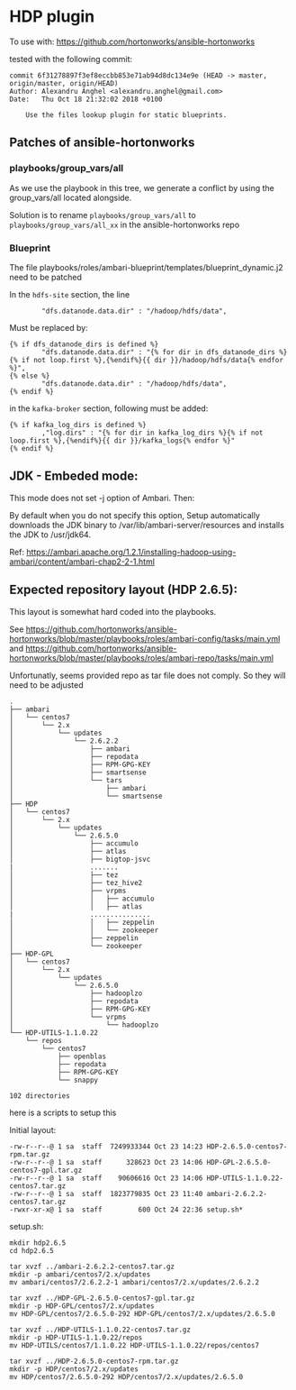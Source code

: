 # HDP plugin

To use with:
https://github.com/hortonworks/ansible-hortonworks

tested with the following commit:

```
commit 6f31278897f3ef8eccbb853e71ab94d8dc134e9e (HEAD -> master, origin/master, origin/HEAD)
Author: Alexandru Anghel <alexandru.anghel@gmail.com>
Date:   Thu Oct 18 21:32:02 2018 +0100

    Use the files lookup plugin for static blueprints.
```

## Patches of ansible-hortonworks

### playbooks/group_vars/all

As we use the playbook in this tree, we generate a conflict by using the group_vars/all located alongside.

Solution is to rename `playbooks/group_vars/all` to `playbooks/group_vars/all_xx`  in the ansible-hortonworks repo

### Blueprint

The file playbooks/roles/ambari-blueprint/templates/blueprint_dynamic.j2 need to be patched

In the `hdfs-site` section, the line

```
        "dfs.datanode.data.dir" : "/hadoop/hdfs/data",
```
        
Must be replaced by:

```
{% if dfs_datanode_dirs is defined %}
        "dfs.datanode.data.dir" : "{% for dir in dfs_datanode_dirs %}{% if not loop.first %},{%endif%}{{ dir }}/hadoop/hdfs/data{% endfor %}",
{% else %}
        "dfs.datanode.data.dir" : "/hadoop/hdfs/data",
{% endif %}
```

in the `kafka-broker` section, following must be added:

```
{% if kafka_log_dirs is defined %}
        ,"log.dirs" : "{% for dir in kafka_log_dirs %}{% if not loop.first %},{%endif%}{{ dir }}/kafka_logs{% endfor %}"
{% endif %}

```

## JDK - Embeded mode:

This mode does not set -j option of Ambari. Then:

By default when you do not specify this option, Setup automatically downloads the JDK binary to /var/lib/ambari-server/resources and installs the JDK to /usr/jdk64.

Ref:
https://ambari.apache.org/1.2.1/installing-hadoop-using-ambari/content/ambari-chap2-2-1.html


## Expected repository layout (HDP 2.6.5):

This layout is somewhat hard coded into the playbooks.
 
See https://github.com/hortonworks/ansible-hortonworks/blob/master/playbooks/roles/ambari-config/tasks/main.yml and https://github.com/hortonworks/ansible-hortonworks/blob/master/playbooks/roles/ambari-repo/tasks/main.yml

Unfortunatly, seems provided repo as tar file does not comply. So they will need to be adjusted


``` 
.
├── ambari
│   └── centos7
│       └── 2.x
│           └── updates
│               └── 2.6.2.2
│                   ├── ambari
│                   ├── repodata
│                   ├── RPM-GPG-KEY
│                   ├── smartsense
│                   └── tars
│                       ├── ambari
│                       └── smartsense
├── HDP
│   └── centos7
│       └── 2.x
│           └── updates
│               └── 2.6.5.0
│                   ├── accumulo
│                   ├── atlas
│                   ├── bigtop-jsvc
|                   .......
│                   ├── tez
│                   ├── tez_hive2
│                   ├── vrpms
│                   │   ├── accumulo
│                   │   ├── atlas
|                   ...............
│                   │   ├── zeppelin
│                   │   └── zookeeper
│                   ├── zeppelin
│                   └── zookeeper
├── HDP-GPL
│   └── centos7
│       └── 2.x
│           └── updates
│               └── 2.6.5.0
│                   ├── hadooplzo
│                   ├── repodata
│                   ├── RPM-GPG-KEY
│                   └── vrpms
│                       └── hadooplzo
└── HDP-UTILS-1.1.0.22
    └── repos
        └── centos7
            ├── openblas
            ├── repodata
            ├── RPM-GPG-KEY
            └── snappy

102 directories
```

here is a scripts to setup this 


Initial layout:

```
-rw-r--r--@ 1 sa  staff  7249933344 Oct 23 14:23 HDP-2.6.5.0-centos7-rpm.tar.gz
-rw-r--r--@ 1 sa  staff      328623 Oct 23 14:06 HDP-GPL-2.6.5.0-centos7-gpl.tar.gz
-rw-r--r--@ 1 sa  staff    90606616 Oct 23 14:06 HDP-UTILS-1.1.0.22-centos7.tar.gz
-rw-r--r--@ 1 sa  staff  1823779835 Oct 23 11:40 ambari-2.6.2.2-centos7.tar.gz
-rwxr-xr-x@ 1 sa  staff         600 Oct 24 22:36 setup.sh*
```

setup.sh:

```
mkdir hdp2.6.5
cd hdp2.6.5

tar xvzf ../ambari-2.6.2.2-centos7.tar.gz
mkdir -p ambari/centos7/2.x/updates
mv ambari/centos7/2.6.2.2-1 ambari/centos7/2.x/updates/2.6.2.2

tar xvzf ../HDP-GPL-2.6.5.0-centos7-gpl.tar.gz
mkdir -p HDP-GPL/centos7/2.x/updates
mv HDP-GPL/centos7/2.6.5.0-292 HDP-GPL/centos7/2.x/updates/2.6.5.0

tar xvzf ../HDP-UTILS-1.1.0.22-centos7.tar.gz
mkdir -p HDP-UTILS-1.1.0.22/repos
mv HDP-UTILS/centos7/1.1.0.22 HDP-UTILS-1.1.0.22/repos/centos7

tar xvzf ../HDP-2.6.5.0-centos7-rpm.tar.gz
mkdir -p HDP/centos7/2.x/updates
mv HDP/centos7/2.6.5.0-292 HDP/centos7/2.x/updates/2.6.5.0
```





